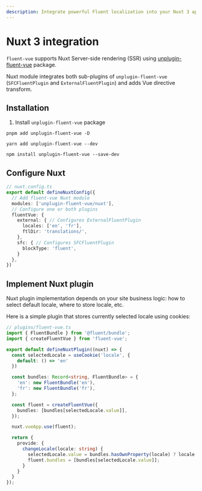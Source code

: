 ```yaml
---
description: Integrate powerful Fluent localization into your Nuxt 3 apps with fluent-vue
---
```


# Nuxt 3 integration

`fluent-vue` supports Nuxt Server-side rendering (SSR) using [unplugin-fluent-vue](./unplugin.md) package.

Nuxt module integrates both sub-plugins of `unplugin-fluent-vue` (`SFCFluentPlugin` and `ExternalFluentPlugin`) and adds Vue directive transform.

## Installation

1. Install `unplugin-fluent-vue` package

<code-group>

<code-group-item title="PNPM" active>

```shell
pnpm add unplugin-fluent-vue -D
```

</code-group-item>

<code-group-item title="YARN">

```shell
yarn add unplugin-fluent-vue --dev
```

</code-group-item>

<code-group-item title="NPM">

```shell
npm install unplugin-fluent-vue --save-dev
```

</code-group-item>

</code-group>

## Configure Nuxt

```ts
// nuxt.config.ts
export default defineNuxtConfig({
  // Add fluent-vue Nuxt module
  modules: ['unplugin-fluent-vue/nuxt'],
  // Configure one or both plugins
  fluentVue: {
    external: { // Configures ExternalFluentPlugin
      locales: ['en', 'fr'],
      ftlDir: 'translations/',
    },
    sfc: { // Configures SFCFluentPlugin
      blockType: 'fluent',
    }
  },
})
```

## Implement Nuxt plugin

Nuxt plugin implementation depends on your site business logic: how to select default locale, where to store locale, etc.

Here is a simple plugin that stores currently selected locale using cookies:

```ts
// plugins/fluent-vue.ts
import { FluentBundle } from '@fluent/bundle';
import { createFluentVue } from 'fluent-vue';

export default defineNuxtPlugin((nuxt) => {
  const selectedLocale = useCookie('locale', {
    default: () => 'en'
  })

  const bundles: Record<string, FluentBundle> = {
    'en': new FluentBundle('en'),
    'fr': new FluentBundle('fr'),
  };

  const fluent = createFluentVue({
    bundles: [bundles[selectedLocale.value]],
  });

  nuxt.vueApp.use(fluent);

  return {
    provide: {
      changeLocale(locale: string) {
        selectedLocale.value = bundles.hasOwnProperty(locale) ? locale : 'en';
        fluent.bundles = [bundles[selectedLocale.value]];
      }
    }
  }
});
```